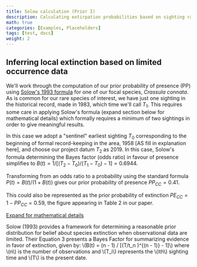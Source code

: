 ```yaml
---
title: Solow calculation (Prior I)
description: Calculating extirpation probabilities based on sighting rates
math: true
categories: [Examples, Placeholders]
tags: [test, docs]
weight: 2
---
```


## Inferring local extinction based on limited occurrence data

We'll work through the computation of our prior probability of presence (PP) using
[Solow's 1993 formula](https://esajournals.onlinelibrary.wiley.com/doi/10.2307/1940821) for one of our focal species, _Crassula connata_. As is common
for our rare species of interest, we have just one sighting in the historical
record, made in 1983, which time we'll call $T_1$. This requires some care in applying Solow's formula (expand
section below for mathematical details) which formally requires a minimum of two sightings in order
to give meaningful results.

In this case we adopt a "sentinel" earliest sighting $T_0$ corresponding to the beginning
of formal record-keeping in the area, 1958 [AS fill in explanation here], and choose our
project datum $T_2$ as 2019.
In this case, Solow's formula determining the Bayes factor (odds ratio) in favour
of presence simplifies to $B(t) = 1 / [(T_2 - T_0) / (T_1 - T_0) - 1] = 0.6944$.

Transforming from an odds ratio to a probability using the standard formula $P(t) = B(t)/ (1 + B(t))$
gives our prior probability of presence $PP_{CC} = 0.41$.

This could also be 
represented as the prior probability of extinction $PE_{CC} = 1 - PP_{CC} = 0.59$, the figure
appearing in Table 2 in our paper.

<p>
  <a class="btn btn-primary" data-bs-toggle="collapse" href="#collapseExample" role="button" aria-expanded="false" aria-controls="collapseExample">
    Expand for mathematical details
  </a>
</p>
<div class="collapse" id="collapseExample">
  <div class="card card-body">
<p>
Solow (1993) provides a framework for determining a reasonable prior distribution 
for belief about species extinction when observational data are limited. 
Their Equation 3 presents a Bayes Factor for summarizing evidence in favor of extinction, 
given by: \(B(t) = (n - 1) / [(T/t_n )^{(n - 1)} - 1]\) where \(n\) is the number of observations and \(T_i\) 
represents the \(ith\) sighting time and \(T\) is the present date. 
</p>
</div>
</div>
